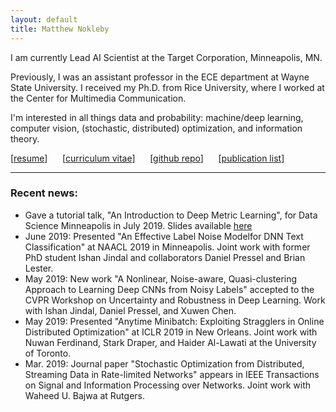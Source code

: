 ```yaml
---
layout: default
title: Matthew Nokleby
---
```


I am currently Lead AI Scientist at the Target Corporation, Minneapolis, MN.

Previously, I was an assistant professor in the ECE department at Wayne State University. I received my Ph.D. from Rice University, where I worked at the Center for Multimedia Communication.

I'm interested in all things data and probability: machine/deep learning, computer vision, (stochastic, distributed) optimization, and information theory.

[[resume](resume.pdf)] &nbsp;&nbsp;&nbsp;&nbsp; [[curriculum vitae](cv.pdf)] &nbsp;&nbsp;&nbsp;&nbsp; [[github repo](https://github.com/docnok)] &nbsp;&nbsp;&nbsp;&nbsp; [[publication list](publications.html)]

---

### Recent news:
- Gave a tutorial talk, "An Introduction to Deep Metric Learning", for Data Science Minneapolis in July 2019. Slides available [here](talks/dsm-jul-2019/#)
- June 2019: Presented "An Effective Label Noise Modelfor DNN Text Classification" at NAACL 2019 in Minneapolis. Joint work with former PhD student Ishan Jindal and collaborators Daniel Pressel and Brian Lester.
- May 2019: New work "A Nonlinear, Noise-aware, Quasi-clustering Approach to Learning Deep CNNs from Noisy Labels" accepted to the CVPR Workshop on Uncertainty and Robustness in Deep Learning. Work with Ishan Jindal, Daniel Pressel, and Xuwen Chen.
- May 2019: Presented "Anytime Minibatch: Exploiting Stragglers in Online Distributed Optimization" at ICLR 2019 in New Orleans. Joint work with Nuwan Ferdinand, Stark Draper, and Haider Al-Lawati at the University of Toronto.
- Mar. 2019: Journal paper "Stochastic Optimization from Distributed, Streaming Data in Rate-limited Networks" appears in IEEE Transactions on Signal and Information Processing over Networks. Joint work with Waheed U. Bajwa at Rutgers.
